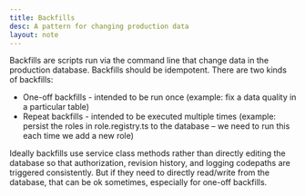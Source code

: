 ```yaml
---
title: Backfills
desc: A pattern for changing production data
layout: note
---
```


Backfills are scripts run via the command line that change data in the production database. Backfills should be idempotent. There are two kinds of backfills:

- One-off backfills - intended to be run once (example: fix a data quality in a particular table)
- Repeat backfills - intended to be executed multiple times (example: persist the roles in role.registry.ts to the database – we need to run this each time we add a new role)

Ideally backfills use service class methods rather than directly editing the database so that authorization, revision history, and logging codepaths are triggered consistently. But if they need to directly read/write from the database, that can be ok sometimes, especially for one-off backfills.
